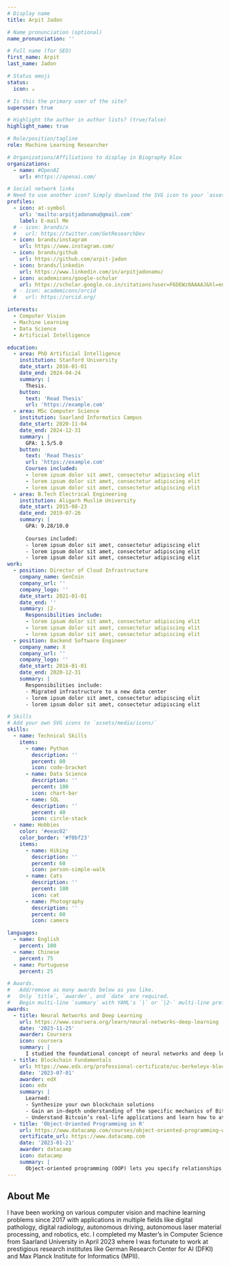 ```yaml
---
# Display name
title: Arpit Jadon

# Name pronunciation (optional)
name_pronunciation: ''

# Full name (for SEO)
first_name: Arpit
last_name: Jadon

# Status emoji
status:
  icon: ☕️

# Is this the primary user of the site?
superuser: true

# Highlight the author in author lists? (true/false)
highlight_name: true

# Role/position/tagline
role: Machine Learning Researcher

# Organizations/Affiliations to display in Biography blox
organizations:
  - name: #OpenAI
    url: #https://openai.com/

# Social network links
# Need to use another icon? Simply download the SVG icon to your `assets/media/icons/` folder.
profiles:
  - icon: at-symbol
    url: 'mailto:arpitjadonamu@gmail.com'
    label: E-mail Me
  # - icon: brands/x
  #   url: https://twitter.com/GetResearchDev
  - icon: brands/instagram
    url: https://www.instagram.com/
  - icon: brands/github
    url: https://github.com/arpit-jadon
  - icon: brands/linkedin
    url: https://www.linkedin.com/in/arpitjadonamu/
  - icon: academicons/google-scholar
    url: https://scholar.google.co.in/citations?user=F6DEWz0AAAAJ&hl=en&oi=ao
  # - icon: academicons/orcid
  #   url: https://orcid.org/

interests:
  - Computer Vision
  - Machine Learning 
  - Data Science
  - Artificial Intelligence

education:
  - area: PhD Artificial Intelligence
    institution: Stanford University
    date_start: 2016-01-01
    date_end: 2024-04-24
    summary: |
      Thesis. 
    button:
      text: 'Read Thesis'
      url: 'https://example.com'
  - area: MSc Computer Science
    institution: Saarland Informatics Campus
    date_start: 2020-11-04
    date_end: 2024-12-31
    summary: |
      GPA: 1.5/5.0
    button:
      text: 'Read Thesis'
      url: 'https://example.com'
      Courses included:
      - lorem ipsum dolor sit amet, consectetur adipiscing elit
      - lorem ipsum dolor sit amet, consectetur adipiscing elit
      - lorem ipsum dolor sit amet, consectetur adipiscing elit
  - area: B.Tech Electrical Engineering
    institution: Aligarh Muslim University
    date_start: 2015-08-23
    date_end: 2019-07-26
    summary: |
      GPA: 9.28/10.0
      
      Courses included:
      - lorem ipsum dolor sit amet, consectetur adipiscing elit
      - lorem ipsum dolor sit amet, consectetur adipiscing elit
      - lorem ipsum dolor sit amet, consectetur adipiscing elit
work:
  - position: Director of Cloud Infrastructure
    company_name: GenCoin
    company_url: ''
    company_logo: ''
    date_start: 2021-01-01
    date_end: ''
    summary: |2-
      Responsibilities include:
      - lorem ipsum dolor sit amet, consectetur adipiscing elit
      - lorem ipsum dolor sit amet, consectetur adipiscing elit
      - lorem ipsum dolor sit amet, consectetur adipiscing elit
  - position: Backend Software Engineer
    company_name: X
    company_url: ''
    company_logo: ''
    date_start: 2016-01-01
    date_end: 2020-12-31
    summary: |
      Responsibilities include:
      - Migrated infrastructure to a new data center
      - lorem ipsum dolor sit amet, consectetur adipiscing elit
      - lorem ipsum dolor sit amet, consectetur adipiscing elit

# Skills
# Add your own SVG icons to `assets/media/icons/`
skills:
  - name: Technical Skills
    items:
      - name: Python
        description: ''
        percent: 80
        icon: code-bracket
      - name: Data Science
        description: ''
        percent: 100
        icon: chart-bar
      - name: SQL
        description: ''
        percent: 40
        icon: circle-stack
  - name: Hobbies
    color: '#eeac02'
    color_border: '#f0bf23'
    items:
      - name: Hiking
        description: ''
        percent: 60
        icon: person-simple-walk
      - name: Cats
        description: ''
        percent: 100
        icon: cat
      - name: Photography
        description: ''
        percent: 80
        icon: camera

languages:
  - name: English
    percent: 100
  - name: Chinese
    percent: 75
  - name: Portuguese
    percent: 25

# Awards.
#   Add/remove as many awards below as you like.
#   Only `title`, `awarder`, and `date` are required.
#   Begin multi-line `summary` with YAML's `|` or `|2-` multi-line prefix and indent 2 spaces below.
awards:
  - title: Neural Networks and Deep Learning
    url: https://www.coursera.org/learn/neural-networks-deep-learning
    date: '2023-11-25'
    awarder: Coursera
    icon: coursera
    summary: |
      I studied the foundational concept of neural networks and deep learning. By the end, I was familiar with the significant technological trends driving the rise of deep learning; build, train, and apply fully connected deep neural networks; implement efficient (vectorized) neural networks; identify key parameters in a neural network’s architecture; and apply deep learning to your own applications.
  - title: Blockchain Fundamentals
    url: https://www.edx.org/professional-certificate/uc-berkeleyx-blockchain-fundamentals
    date: '2023-07-01'
    awarder: edX
    icon: edx
    summary: |
      Learned:
      - Synthesize your own blockchain solutions
      - Gain an in-depth understanding of the specific mechanics of Bitcoin
      - Understand Bitcoin’s real-life applications and learn how to attack and destroy Bitcoin, Ethereum, smart contracts and Dapps, and alternatives to Bitcoin’s Proof-of-Work consensus algorithm
  - title: 'Object-Oriented Programming in R'
    url: https://www.datacamp.com/courses/object-oriented-programming-with-s3-and-r6-in-r
    certificate_url: https://www.datacamp.com
    date: '2023-01-21'
    awarder: datacamp
    icon: datacamp
    summary: |
      Object-oriented programming (OOP) lets you specify relationships between functions and the objects that they can act on, helping you manage complexity in your code. This is an intermediate level course, providing an introduction to OOP, using the S3 and R6 systems. S3 is a great day-to-day R programming tool that simplifies some of the functions that you write. R6 is especially useful for industry-specific analyses, working with web APIs, and building GUIs.
---
```


## About Me

I have been working on various computer vision and machine learning problems since 2017 with applications in multiple fields like digital pathology, digital radiology, autonomous driving, autonomous laser material processing, and robotics, etc. I completed my Master’s in Computer Science from Saarland University in April 2023 where I was fortunate to work at prestigious research institutes like German Research Center for AI (DFKI) and Max Planck Institute for Informatics (MPII).
